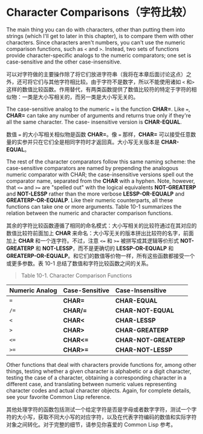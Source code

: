 # Character Comparisons（字符比较）

The main thing you can do with characters, other than putting them
into strings (which I'll get to later in this chapter), is to compare
them with other characters. Since characters aren't numbers, you can't
use the numeric comparison functions, such as `<` and `>`. Instead, two
sets of functions provide character-specific analogs to the numeric
comparators; one set is case-sensitive and the other case-insensitive.

可以对字符做的主要操作除了将它们放进字符串（我将在本章后面讨论这点）之外，还可将它们与其他字符相比较。由于字符不是数字，所以不能使用诸如
`<` 和`>`
这样的数值比较函数。作用替代，有两类函数提供了数值比较符的特定于字符的相似物：一类是大小写相关的，而另一类是大小写无关的。

The case-sensitive analog to the numeric `=` is the function **CHAR=**. Like
`=`, **CHAR=** can take any number of arguments and returns true only if
they're all the same character. The case- insensitive version is
**CHAR-EQUAL**.

数值 `=` 的大小写相关相似物是函数 **CHAR=**。像
`=` 那样，**CHAR=**
可以接受任意数量的实参并只在它们全是相同字符时才返回真。大小写无关版本是
**CHAR-EQUAL**。

The rest of the character comparators follow this same naming scheme:
the case-sensitive comparators are named by prepending the analogous
numeric comparator with CHAR; the case-insensitive versions spell out
the comparator name, separated from the **CHAR** with a hyphen. Note,
however, that `<=` and `>=` are "spelled out" with the logical equivalents
**NOT-GREATERP** and **NOT-LESSP** rather than the more verbose
**LESSP-OR-EQUALP** and **GREATERP-OR-EQUALP**. Like their numeric
counterparts, all these functions can take one or more
arguments. Table 10-1 summarizes the relation between the numeric and
character comparison functions.

其余的字符比较函数遵循了相同的命名模式：大小写相关的比较符通过在其对应的数值比较符前面加上
**CHAR** 来命名：大小写无关的版本拼出比较符的名字，前面加上 **CHAR**
和一个连字符。不过，注意 `<=` 和 `>=` 被拼写成其逻辑等价形式
**NOT-GREATERP** 和 **NOT-LESSP**，而不是更确切的 **LESSP-OR-EQUALP**
和 **GREATERP-OR-EQUALP**。和它们的数值等价物一样，所有这些函数都接受一个或更多参数。表
10-1 总结了数值和字符比较函数之间的关系。

> Table 10-1. Character Comparison Functions

| Numeric Analog | Case-Sensitive | Case-Insensitive      |
| :------------- | :------------- | :-------------------- |
| `=`            | **CHAR=**      | **CHAR-EQUAL**        |
| `/=`           | **CHAR/=**     | **CHAR-NOT-EQUAL**    |
| `<`            | **CHAR<**      | **CHAR-LESSP**        |
| `>`            | **CHAR>**      | **CHAR-GREATERP**     |
| `<=`           | **CHAR<=**     | **CHAR-NOT-GREATERP** |
| `>=`           | **CHAR>=**     | **CHAR-NOT-LESSP**    |


Other functions that deal with characters provide functions for, among
other things, testing whether a given character is alphabetic or a
digit character, testing the case of a character, obtaining a
corresponding character in a different case, and translating between
numeric values representing character codes and actual character
objects. Again, for complete details, see your favorite Common Lisp
reference.

其他处理字符的函数包括测试一个给定字符是否是字母或者数字字符，测试一个字符的大小写，获取不同大小写的对应字符，以及在代表字符编码的数值和实际字符对象之间转化。对于完整的细节，请参见你喜爱的
Common Lisp 参考。
